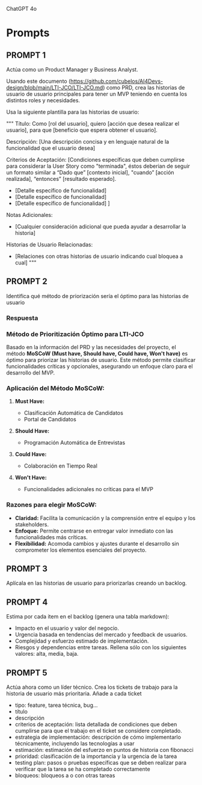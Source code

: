 ChatGPT 4o

# Prompts
## PROMPT 1
Actúa como un Product Manager y Business Analyst.

Usando este documento (https://github.com/cubelos/AI4Devs-design/blob/main/LTI-JCO/LTI-JCO.md) como PRD, crea las historias de usuario de usuario principales para tener un MVP teniendo en cuenta los distintos roles y necesidades.

Usa la siguiente plantilla para las historias de usuario:

"""
Título:
Como [rol del usuario], quiero [acción que desea realizar el usuario], para que [beneficio que espera obtener el usuario].

Descripción:
[Una descripción concisa y en lenguaje natural de la funcionalidad que el usuario desea]

Criterios de Aceptación:
[Condiciones específicas que deben cumplirse para considerar la User Story como "terminada", éstos deberian de seguir un formato similar a “Dado que” [contexto inicial], "cuando” [acción realizada], “entonces” [resultado esperado].
- [Detalle específico de funcionalidad]
- [Detalle específico de funcionalidad]
- [Detalle específico de funcionalidad]
]

Notas Adicionales:
- [Cualquier consideración adicional que pueda ayudar a desarrollar la historia]

Historias de Usuario Relacionadas:
- [Relaciones con otras historias de usuario indicando cual bloquea a cual]
"""

## PROMPT 2
Identifica qué método de priorización sería el óptimo para las historias de usuario

### Respuesta
### Método de Prioritización Óptimo para LTI-JCO

Basado en la información del PRD y las necesidades del proyecto, el método **MoSCoW (Must have, Should have, Could have, Won't have)** es óptimo para priorizar las historias de usuario. Este método permite clasificar funcionalidades críticas y opcionales, asegurando un enfoque claro para el desarrollo del MVP.

### Aplicación del Método MoSCoW:

1. **Must Have:**
   - Clasificación Automática de Candidatos
   - Portal de Candidatos

2. **Should Have:**
   - Programación Automática de Entrevistas

3. **Could Have:**
   - Colaboración en Tiempo Real

4. **Won't Have:**
   - Funcionalidades adicionales no críticas para el MVP

### Razones para elegir MoSCoW:
- **Claridad:** Facilita la comunicación y la comprensión entre el equipo y los stakeholders.
- **Enfoque:** Permite centrarse en entregar valor inmediato con las funcionalidades más críticas.
- **Flexibilidad:** Acomoda cambios y ajustes durante el desarrollo sin comprometer los elementos esenciales del proyecto.

## PROMPT 3
Aplícala en las historias de usuario para priorizarlas creando un backlog.

## PROMPT 4
Estima por cada item en el backlog (genera una tabla markdown):
- Impacto en el usuario y valor del negocio.
- Urgencia basada en tendencias del mercado y feedback de usuarios.
- Complejidad y esfuerzo estimado de implementación.
- Riesgos y dependencias entre tareas.
Rellena sólo con los siguientes valores: alta, media, baja.

## PROMPT 5
Actúa ahora como un líder técnico. Crea los tickets de trabajo para la historia de usuario más prioritaria. Añade a cada ticket
- tipo: feature, tarea técnica, bug...
- título
- descripción
- criterios de aceptación:  lista detallada de condiciones que deben cumplirse para que el trabajo en el ticket se considere completado.
- estrategia de implementación: descripción de cómo implementarlo técnicamente, incluyendo las tecnologías a usar
- estimación: estimación del esfuerzo en puntos de historia con fibonacci
- prioridad: clasificación de la importancia y la urgencia de la tarea
- testing plan: pasos o pruebas específicas que se deben realizar para verificar que la tarea se ha completado correctamente
- bloqueos: bloqueos a o con otras tareas


